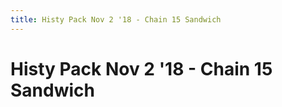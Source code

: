 ```yaml
---
title: Histy Pack Nov 2 '18 - Chain 15 Sandwich
---
```

<ClientOnly><AssetLoader :reloadOnce="true" />
# Histy Pack Nov 2 '18 - Chain 15 Sandwich

<GameSlides :jsonFileToLoad="'playermade/histy_nov2/chain15_sandwich.json'" :useRandomSeed="false" :useManualData="false" :replay="true"></GameSlides>

</ClientOnly>
